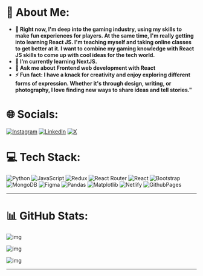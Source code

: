 # 💫 About Me:

* **🔭 Right now, I'm deep into the gaming industry, using my skills to make fun experiences for players. At the same time, I'm really getting into learning React JS. I'm teaching myself and taking online classes to get better at it. I want to combine my gaming knowledge with React JS skills to come up with cool ideas for the tech world.**
* **🌱 I’m currently learning NextJS.**
* **💬 Ask me about Frontend web development with React**
* **⚡ Fun fact: I have a knack for creativity and enjoy exploring different forms of expression. Whether it's through design, writing, or photography, I love finding new ways to share ideas and tell stories."**


# 🌐 Socials:

[![Instagram](https://img.shields.io/badge/Instagram-%23E4405F.svg?logo=Instagram&logoColor=white)](https://instagram.com/emaadnahed) [![LinkedIn](https://img.shields.io/badge/LinkedIn-%230077B5.svg?logo=linkedin&logoColor=white)](https://linkedin.com/in/https://www.linkedin.com/in/emaad-nahed-0789a1218/) [![X](https://img.shields.io/badge/X-black.svg?logo=X&logoColor=white)](https://x.com/emaadnahed)


# 💻 Tech Stack:

![Python](https://img.shields.io/badge/python-3670A0?style=for-the-badge&logo=python&logoColor=ffdd54) ![JavaScript](https://img.shields.io/badge/javascript-%23323330.svg?style=for-the-badge&logo=javascript&logoColor=%23F7DF1E) ![Redux](https://img.shields.io/badge/redux-%23593d88.svg?style=for-the-badge&logo=redux&logoColor=white) ![React Router](https://img.shields.io/badge/React_Router-CA4245?style=for-the-badge&logo=react-router&logoColor=white) ![React](https://img.shields.io/badge/react-%2320232a.svg?style=for-the-badge&logo=react&logoColor=%2361DAFB) ![Bootstrap](https://img.shields.io/badge/bootstrap-%238511FA.svg?style=for-the-badge&logo=bootstrap&logoColor=white) ![MongoDB](https://img.shields.io/badge/MongoDB-%234ea94b.svg?style=for-the-badge&logo=mongodb&logoColor=white) ![Figma](https://img.shields.io/badge/figma-%23F24E1E.svg?style=for-the-badge&logo=figma&logoColor=white) ![Pandas](https://img.shields.io/badge/pandas-%23150458.svg?style=for-the-badge&logo=pandas&logoColor=white) ![Matplotlib](https://img.shields.io/badge/Matplotlib-%23ffffff.svg?style=for-the-badge&logo=Matplotlib&logoColor=black) ![Netlify](https://img.shields.io/badge/netlify-%23000000.svg?style=for-the-badge&logo=netlify&logoColor=#00C7B7) ![GithubPages](https://img.shields.io/badge/github%20pages-121013?style=for-the-badge&logo=github&logoColor=white)

---

# 📊 GitHub Stats:

![img](https://komarev.com/ghpvc/?username=emadnahed&color=brightgreen)

![img](https://github-readme-streak-stats.herokuapp.com/?user=emadnahed&theme=radical&hide_border=false)

![img](https://github-readme-stats.vercel.app/api/top-langs/?username=emadnahed&theme=radical&hide_border=false&include_all_commits=true&count_private=true&layout=compact)

---
